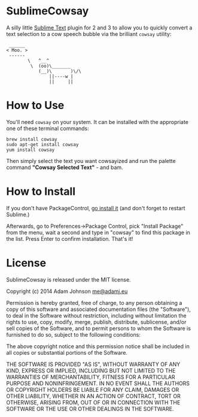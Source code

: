 SublimeCowsay
=============

A silly little [Sublime Text][1] plugin for 2 and 3 to allow you to quickly convert a text selection to a cow speech bubble via the brilliant `cowsay`
utility:

     ______
    < Moo. >
     ------
            \   ^__^
             \  (oo)\_______
                (__)\       )\/\
                    ||----w |
                    ||     ||

How to Use
==========

You'll need `cowsay` on your system. It can be installed with the appropriate
one of these terminal commands:

    brew install cowsay
    sudo apt-get install cowsay
    yum install cowsay

Then simply select the text you want cowsayized and run the palette command
**"Cowsay Selected Text"** - and bam.


How to Install
==============

If you don't have PackageControl, [go install it][2] (and don't forget to
restart Sublime.)

Afterwards, go to Preferences->Package Control, pick "Install Package" from the
menu, wait a second and type in "cowsay" to find this package in the list.
Press Enter to confirm installation. That's it!


License
=======

SublimeCowsay is released under the MIT license.

Copyright (c) 2014 Adam Johnson <me@adamj.eu>

Permission is hereby granted, free of charge, to any person obtaining a copy of this software and associated documentation files (the "Software"), to deal in the Software without restriction, including without limitation the rights to use, copy, modify, merge, publish, distribute, sublicense, and/or sell copies of the Software, and to permit persons to whom the Software is furnished to do so, subject to the following conditions:

The above copyright notice and this permission notice shall be included in all copies or substantial portions of the Software.

THE SOFTWARE IS PROVIDED "AS IS", WITHOUT WARRANTY OF ANY KIND, EXPRESS OR IMPLIED, INCLUDING BUT NOT LIMITED TO THE WARRANTIES OF MERCHANTABILITY, FITNESS FOR A PARTICULAR PURPOSE AND NONINFRINGEMENT. IN NO EVENT SHALL THE AUTHORS OR COPYRIGHT HOLDERS BE LIABLE FOR ANY CLAIM, DAMAGES OR OTHER LIABILITY, WHETHER IN AN ACTION OF CONTRACT, TORT OR OTHERWISE, ARISING FROM, OUT OF OR IN CONNECTION WITH THE SOFTWARE OR THE USE OR OTHER DEALINGS IN THE SOFTWARE.




[1]: http://www.sublimetext.com/2
[2]: https://sublime.wbond.net/installation
